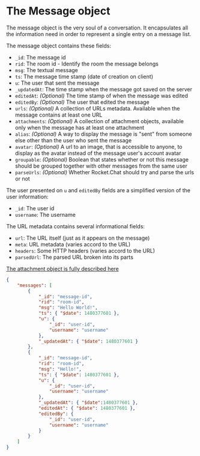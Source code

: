 # The Message object

The message object is the very soul of a conversation. It encapsulates all the information need in order to represent a single entry on a message list.

The message object contains these fields:

- `_id`: The message id
- `rid`: The room id - Identify the room the message belongs
- `msg`: The textual message
- `ts`: The message time stamp (date of creation on client)
- `u`: The user that sent the message
- `_updatedAt`: The time stamp when the message got saved on the server
- `editedAt`: _(Optional)_ The time stamp of when the message was edited
- `editedBy`: _(Optional)_ The user that edited the message
- `urls`: _(Optional)_ A collection of URLs metadata. Available when the message contains at least one URL
- `attachments`: _(Optional)_ A collection of attachment objects, available only when the message has at least one attachment
- `alias`: _(Optional)_ A way to display the message is "sent" from someone else other than the user who sent the message
- `avatar`: _(Optional)_ A url to an image, that is accessible to anyone, to display as the avatar instead of the message user's account avatar
- `groupable`: _(Optional)_ Boolean that states whether or not this message should be grouped together with other messages from the same user
- `parseUrls`: _(Optional)_ Whether Rocket.Chat should try and parse the urls or not

The user presented on `u` and `editedBy` fields are a simplified version of the user information:

- `_id`: The user id
- `username`: The username

The URL metadata contains several informational fields:

- `url`: The URL itself (just as it appears on the message)
- `meta`: URL metadata (varies accord to the URL)
- `headers`: Some HTTP headers (varies accord to the URL)
- `parsedUrl`: The parsed URL broken into its parts

[The attachment object is fully described here](../../rest-api/chat/postmessage#attachments-detail)

```json
{
    "messages": [
        {
            "_id": "message-id",
            "rid": "room-id",
            "msg": "Hello World!",
            "ts": { "$date": 1480377601 },
            "u": {
                "_id": "user-id",
                "username": "username"
            },
            "_updatedAt": { "$date": 1480377601 }
        },
        {
            "_id": "message-id",
            "rid": "room-id",
            "msg": "Hello!",
            "ts": { "$date": 1480377601 },
            "u": {
                "_id": "user-id",
                "username": "username"
            },
            "_updatedAt": { "$date":1480377601 },
            "editedAt": { "$date": 1480377601 },
            "editedBy": {
                "_id": "user-id",
                "username": "username"
            }
        }
    ]
}
```
